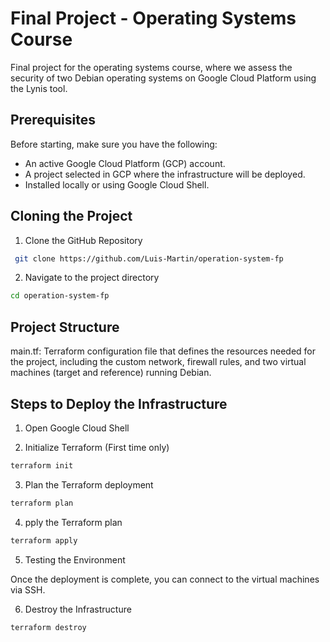 # Final Project - Operating Systems Course

Final project for the operating systems course, where we assess the security of two Debian operating systems on Google Cloud Platform using the Lynis tool.

## Prerequisites

Before starting, make sure you have the following:
- An active Google Cloud Platform (GCP) account.
- A project selected in GCP where the infrastructure will be deployed.
- Installed locally or using Google Cloud Shell.

## Cloning the Project

1. Clone the GitHub Repository

```bash
 git clone https://github.com/Luis-Martin/operation-system-fp
```

2. Navigate to the project directory

```bash
cd operation-system-fp
```

## Project Structure

main.tf: Terraform configuration file that defines the resources needed for the project, including the custom network, firewall rules, and two virtual machines (target and reference) running Debian.

## Steps to Deploy the Infrastructure

1. Open Google Cloud Shell

2. Initialize Terraform (First time only)

```bash
terraform init
```

3. Plan the Terraform deployment

```bash
terraform plan
```

4. pply the Terraform plan

```bash
terraform apply
```

5. Testing the Environment

Once the deployment is complete, you can connect to the virtual machines via SSH.

6. Destroy the Infrastructure

```bash
terraform destroy
```

